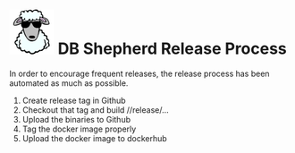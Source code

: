 # ![DB Shepherd](/images/dbshepherd.png) DB Shepherd Release Process

In order to encourage frequent releases, the release process has been automated
as much as possible.

1. Create release tag in Github
2. Checkout that tag and build //release/...
3. Upload the binaries to Github
4. Tag the docker image properly
5. Upload the docker image to dockerhub
